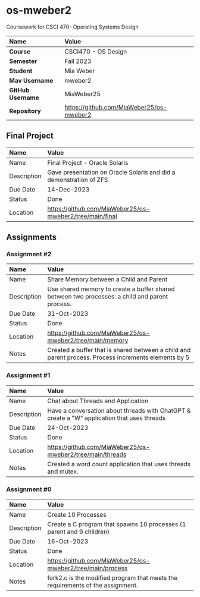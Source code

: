 # os-mweber2
Coursework for CSCI 470- Operating Systems Design

| Name | Value |
|:---|:---|
| **Course** | CSCI470 - OS Design |
| **Semester** | Fall 2023 |
| **Student** | Mia Weber |
| **Mav Username**            | mweber2 |
| **GitHub Username**         | MiaWeber25 |
| **Repository**          | https://github.com/MiaWeber25/os-mweber2 |

## Final Project
| Name | Value |
| :--- | :--- |
| Name | Final Project - Oracle Solaris |
| Description | Gave presentation on Oracle Solaris and did a demonstration of ZFS |
| Due Date | 14-Dec-2023 |
| Status | Done |
| Location | https://github.com/MiaWeber25/os-mweber2/tree/main/final |

## Assignments 

### Assignment #2

| Name | Value |
| :--- | :--- |
| Name | Share Memory between a Child and Parent |
| Description | Use shared memory to create a buffer shared between two processes: a child and parent process. |
| Due Date | 31-Oct-2023 |
| Status | Done |
| Location | https://github.com/MiaWeber25/os-mweber2/tree/main/memory |
| Notes | Created a buffer that is shared between a child and parent process. Process increments elements by 5 |

### Assignment #1

| Name | Value |
| :--- | :--- |
| Name | Chat about Threads and Application |
| Description | Have a conversation about threads with ChatGPT & create a "W" application that uses threads |
| Due Date | 24-Oct-2023 |
| Status | Done |
| Location | https://github.com/MiaWeber25/os-mweber2/tree/main/threads |
| Notes | Created a word count application that uses threads and mutex. |

### Assignment #0

| Name | Value |
| :--- | :--- |
| Name | Create 10 Processes |
| Description | Create a C program that spawns 10 processes (1 parent and 9 children) |
| Due Date | 16-Oct-2023 |
| Status | Done |
| Location | https://github.com/MiaWeber25/os-mweber2/tree/main/process |
| Notes | fork2.c is the modified program that meets the requirements of the assignment. |
